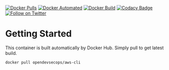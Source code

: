 [![Docker Pulls](https://img.shields.io/docker/pulls/opendevsecops/aws-cli.svg)](https://hub.docker.com/r/opendevsecops/aws-cli/)
[![Docker Automated](https://img.shields.io/docker/automated/opendevsecops/aws-cli.svg)](https://hub.docker.com/r/opendevsecops/aws-cli/)
[![Docker Build](https://img.shields.io/docker/build/opendevsecops/aws-cli.svg)](https://hub.docker.com/r/opendevsecops/aws-cli/)
[![Codacy Badge](https://api.codacy.com/project/badge/Grade/f8ac63080df545a8ba10c615f916a0ba)](https://www.codacy.com/app/OpenDevSecOps/docker-aws-cli?utm_source=github.com&amp;utm_medium=referral&amp;utm_content=opendevsecops/docker-aws-cli&amp;utm_campaign=Badge_Grade)
[![Follow on Twitter](https://img.shields.io/twitter/follow/opendevsecops.svg?logo=twitter)](https://twitter.com/opendevsecops)

# Getting Started

This container is built automatically by Docker Hub. Simply pull to get latest build.

```sh
docker pull opendevsecops/aws-cli
```
